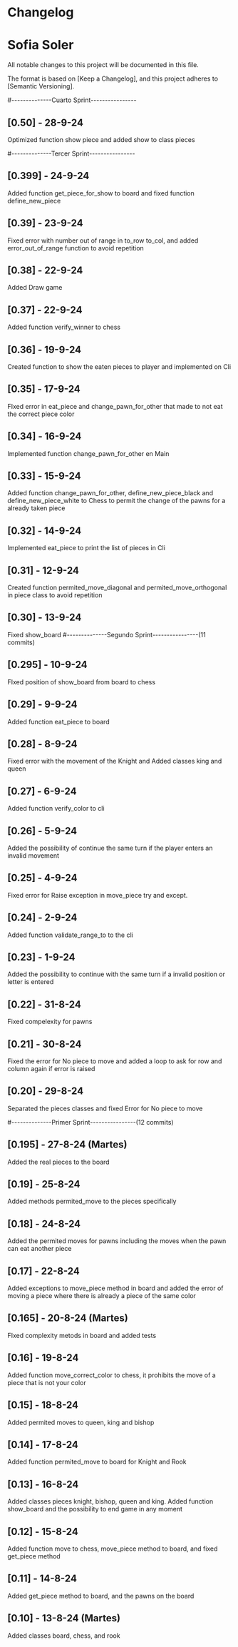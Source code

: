 # Changelog
# Sofia Soler

All notable changes to this project will be documented in this file.

The format is based on [Keep a Changelog],
and this project adheres to [Semantic Versioning].

#--------------Cuarto Sprint----------------
## [0.50] - 28-9-24
Optimized function show piece and added show to class pieces

#--------------Tercer Sprint----------------
## [0.399] - 24-9-24
Added function get_piece_for_show to board and fixed function define_new_piece

## [0.39] - 23-9-24
Fixed error with number out of range in to_row to_col, and added error_out_of_range function to avoid repetition

## [0.38] - 22-9-24
Added Draw game

## [0.37] - 22-9-24
Added function verify_winner to chess

## [0.36] - 19-9-24
Created function to show the eaten pieces to player and implemented on Cli

## [0.35] - 17-9-24
FIxed error in eat_piece and change_pawn_for_other that made to not eat the correct piece color

## [0.34] - 16-9-24
Implemented function change_pawn_for_other en Main

## [0.33] - 15-9-24
Added function change_pawn_for_other, define_new_piece_black and define_new_piece_white to Chess to permit the change of the pawns for a already taken piece

## [0.32] - 14-9-24
Implemented eat_piece to print the list of pieces in Cli

## [0.31] - 12-9-24
Created function permited_move_diagonal and permited_move_orthogonal in piece class to avoid repetition

## [0.30] - 13-9-24
Fixed show_board
#--------------Segundo Sprint----------------(11 commits)
## [0.295] - 10-9-24
FIxed position of show_board from board to chess

## [0.29] - 9-9-24
Added function eat_piece to board

## [0.28] - 8-9-24
Fixed error with the movement of the Knight and Added classes king and queen

## [0.27] - 6-9-24
Added function verify_color to cli

## [0.26] - 5-9-24
Added the possibility of continue the same turn if the player enters an invalid movement

## [0.25] - 4-9-24
Fixed error for Raise exception in move_piece try and except.

## [0.24] - 2-9-24
Added function validate_range_to to the cli

## [0.23] - 1-9-24
Added the possibility to continue with the same turn if a invalid position or letter is entered

## [0.22] - 31-8-24
Fixed compelexity for pawns 

## [0.21] - 30-8-24
Fixed the error for No piece to move and added a loop to ask for row and column again if error is raised

## [0.20] - 29-8-24
Separated the pieces classes and fixed Error for No piece to move


#--------------Primer Sprint----------------(12 commits)
## [0.195] - 27-8-24 (Martes)
Added the real pieces to the board

## [0.19] - 25-8-24
Added methods permited_move to the pieces specifically

## [0.18] - 24-8-24
Added the permited moves for pawns including the moves when the pawn can eat another piece

## [0.17] - 22-8-24
Added exceptions to move_piece method in board and added the error of moving a piece where there is already a piece of the same color

## [0.165] - 20-8-24 (Martes)
FIxed complexity metods in board and added tests

## [0.16] - 19-8-24
Added function move_correct_color to chess, it prohibits the move of a piece that is not your color

## [0.15] - 18-8-24
Added permited moves to queen, king and bishop

## [0.14] - 17-8-24
Added function permited_move to board for Knight and Rook

## [0.13] - 16-8-24
Added classes pieces knight, bishop, queen and king. Added function show_board and the possibility to end game in any moment

## [0.12] - 15-8-24
Added function move to chess, move_piece method to board, and fixed get_piece method

## [0.11] - 14-8-24
Added get_piece method to board, and the pawns on the board

## [0.10] - 13-8-24 (Martes)
Added classes board, chess, and rook